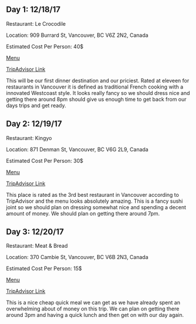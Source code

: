 <h2>Day 1: 12/18/17</h2>
<p>Restaurant: Le Crocodile</p>
<p>Location: 909 Burrard St, Vancouver, BC V6Z 2N2, Canada</p>
<p>Estimated Cost Per Person: 40$</p>
<p><a href="http://lecrocodilerestaurant.com/menus/dinner/">Menu</a></p>
<p><a href="https://www.tripadvisor.com/Restaurant_Review-g154943-d706088-Reviews-Le_Crocodile-Vancouver_British_Columbia.html">TripAdvisor Link</a></p>
<p>
This will be our first dinner destination and our priciest. Rated at eleveen for restaurants in Vancouver it is defined as traditional French cooking with a innovated Westcoast style. It looks really fancy so we should dress nice and getting there around 8pm should give us enough time to get back from our days trips and get ready.
</p>


<h2>Day 2: 12/19/17</h2>
<p>Restaurant: Kingyo</p>
<p>Location: 871 Denman St, Vancouver, BC V6G 2L9, Canada</p>
<p>Estimated Cost Per Person: 30$</p>
<p><a href="http://www.kingyo-izakaya.ca/food/">Menu</a></p>
<p><a href="https://www.tripadvisor.com/Restaurant_Review-g154943-d787450-Reviews-Kingyo-Vancouver_British_Columbia.html">TripAdvisor Link</a></p>
<p>
This place is rated as the 3rd best restaurant in Vancouver according to TripAdvisor and the menu looks absolutely amazing. This is a fancy sushi joint so we should plan on dressing somewhat nice and spending a decent amount of money. We should plan on getting there around 7pm. 
</p>




<h2>Day 3: 12/20/17</h2>
<p>Restaurant: Meat & Bread</p>
<p>Location: 370 Cambie St, Vancouver, BC V6B 2N3, Canada</p>
<p>Estimated Cost Per Person: 15$</p>
<p><a href="https://www.meatandbread.com/menu-1/">Menu</a></p>
<p><a href="https://www.tripadvisor.com/Restaurant_Review-g154943-d1929373-Reviews-Meat_Bread-Vancouver_British_Columbia.html">TripAdvisor Link</a></p>
<p>
This is a nice cheap quick meal we can get as we have already spent an overwhelming about of money on this trip. We can plan on getting there around 3pm and having a quick lunch and then get on with our day again. 
</p>
